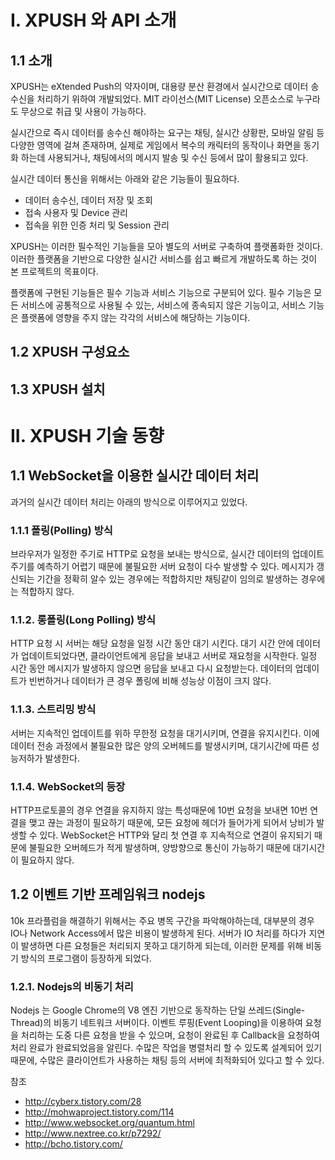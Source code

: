 # I. XPUSH 와 API 소개

## 1.1 소개 

XPUSH는 eXtended Push의 약자이며, 대용량 분산 환경에서 실시간으로 데이터 송수신을 처리하기 위하여 개발되었다. MIT 라이선스(MIT License) 오픈소스로 누구라도 무상으로 취급 및 사용이 가능하다.

실시간으로 즉시 데이터를 송수신 해야하는 요구는 채팅, 실시간 상황판, 모바일 알림 등 다양한 영역에 걸쳐 존재하며, 실제로 게임에서 복수의 캐릭터의 동작이나 화면을 동기화 하는데 사용되거나, 채팅에서의 메시지 발송 및 수신 등에서 많이 활용되고 있다.

실시간 데이터 통신을 위해서는 아래와 같은 기능들이 필요하다.
- 데이터 송수신, 데이터 저장 및 조회
- 접속 사용자 및 Device 관리
- 접속을 위한 인증 처리 및 Session 관리

XPUSH는 이러한 필수적인 기능들을 모아 별도의 서버로 구축하여 플랫폼화한 것이다. 이러한 플랫폼을 기반으로 다양한 실시간 서비스를 쉽고 빠르게 개발하도록 하는 것이 본 프로젝트의 목표이다.

플랫폼에 구현된 기능들은 필수 기능과 서비스 기능으로 구분되어 있다.
필수 기능은 모든 서비스에 공통적으로 사용될 수 있는, 서비스에 종속되지 않은 기능이고, 
서비스 기능은 플랫폼에 영향을 주지 않는 각각의 서비스에 해당하는 기능이다.

## 1.2 XPUSH 구성요소


## 1.3 XPUSH 설치



# II. XPUSH 기술 동향

## 1.1 WebSocket을 이용한 실시간 데이터 처리

과거의 실시간 데이터 처리는 아래의 방식으로 이루어지고 있었다.

### 1.1.1 폴링(Polling) 방식 
브라우저가 일정한 주기로 HTTP로 요청을 보내는 방식으로, 실시간 데이터의 업데이트 주기를 예측하기 어렵기 때문에 불필요한 서버 요청이 다수 발생할 수 있다. 메시지가 갱신되는 기간을 정확히 알수 있는 경우에는 적합하지만 채팅같이 임의로 발생하는 경우에는 적합하지 않다.

### 1.1.2. 롱폴링(Long Polling) 방식
HTTP 요청 시 서버는 해당 요청을 일정 시간 동안 대기 시킨다. 대기 시간 안에 데이터가 업데이트되었다면, 클라이언트에게 응답을 보내고 서버로 재요청을 시작한다. 일정 시간 동안 메시지가 발생하지 않으면 응답을 보내고 다시 요청받는다. 데이터의 업데이트가 빈번하거나 데이터가 큰 경우 폴링에 비해 성능상 이점이 크지 않다.

### 1.1.3. 스트리밍 방식
서버는 지속적인 업데이트를 위하 무한정 요청을 대기시키며, 연결을 유지시킨다. 이에 데이터 전송 과정에서 불필요한 많은 양의 오버헤드를 발생시키며, 대기시간에 따른 성능저하가 발생한다.

### 1.1.4. WebSocket의 등장

HTTP프로토콜의 경우 연결을 유지하지 않는 특성때문에 10번 요청을 보내면 10번 연결을 맺고 끊는 과정이 필요하기 때문에, 모든 요청에 헤더가 들어가게 되어서 낭비가 발생할 수 있다. WebSocket은 HTTP와 달리 첫 연결 후 지속적으로 연결이 유지되기 때문에 불필요한 오버헤드가 적게 발생하며, 양방향으로 통신이 가능하기 때문에 대기시간이 필요하지 않다.

## 1.2 이벤트 기반 프레임워크 nodejs

10k 프라플럼을 해결하기 위해서는 주요 병목 구간을 파악해야하는데, 대부분의 경우 IO나 Network Access에서 많은 비용이 발생하게 된다. 서버가 IO 처리를 하다가 지연이 발생하면 다른 요청들은 처리되지 못하고 대기하게 되는데, 이러한 문제를 위해 비동기 방식의 프로그램이 등장하게 되었다.

### 1.2.1. Nodejs의 비동기 처리
Nodejs 는 Google Chrome의 V8 엔진 기반으로 동작하는 단일 쓰레드(Single-Thread)의 비동기 네트워크 서버이다.  이벤트 루핑(Event Looping)을 이용하여 요청을 처리하는 도중 다른 요청을 받을 수 있으며, 요청이 완료된 후 Callback을 요청하여 처리 완료가 완료되었음을 알린다. 수많은 작업을 병렬처리 할 수 있도록 설계되어 있기 때문에, 수많은 클라이언트가 사용하는 채팅 등의 서버에 최적화되어 있다고 할 수 있다.

참조

- http://cyberx.tistory.com/28
- http://mohwaproject.tistory.com/114
- http://www.websocket.org/quantum.html
- http://www.nextree.co.kr/p7292/
- http://bcho.tistory.com/